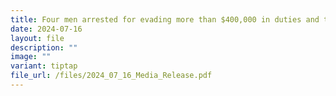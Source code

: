 ```yaml
---
title: Four men arrested for evading more than $400,000 in duties and taxes
date: 2024-07-16
layout: file
description: ""
image: ""
variant: tiptap
file_url: /files/2024_07_16_Media_Release.pdf
---
```

